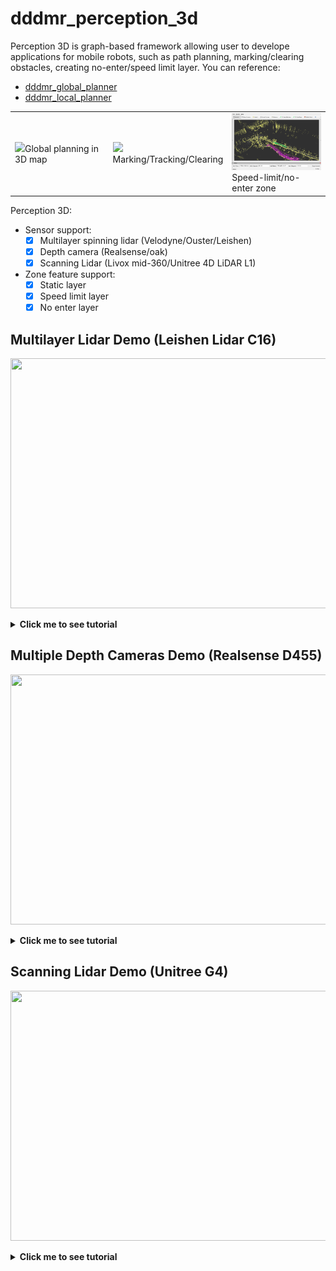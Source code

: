 # dddmr_perception_3d
Perception 3D is graph-based framework allowing user to develope applications for mobile robots, such as path planning, marking/clearing obstacles, creating no-enter/speed limit layer.
You can reference:
- [dddmr_global_planner](https://github.com/dddmobilerobot/dddmr_global_planner)
- [dddmr_local_planner](https://github.com/dddmobilerobot/dddmr_local_planner)
<table>
  <tr width="100%">
    <td width="33%"><img src="https://github.com/dddmobilerobot/dddmr_documentation_materials/blob/main/perception_3d/perception_3d_global_plan.gif"/>Global planning in 3D map</td>
    <td width="33%"><img src="https://github.com/dddmobilerobot/dddmr_documentation_materials/blob/main/perception_3d/marking_tracking_clearing.gif"/>Marking/Tracking/Clearing</td>
    <td width="33%"><img src="https://github.com/dddmobilerobot/dddmr_documentation_materials/blob/main/perception_3d/speed_limit_zone.png"/>Speed-limit/no-enter zone</td>
  </tr>
</table> 

Perception 3D:
- Sensor support:
  - [x] Multilayer spinning lidar (Velodyne/Ouster/Leishen)
  - [x] Depth camera (Realsense/oak)
  - [x] Scanning Lidar (Livox mid-360/Unitree 4D LiDAR L1)
- Zone feature support:
  - [x] Static layer
  - [x] Speed limit layer
  - [x] No enter layer

## Multilayer Lidar Demo (Leishen Lidar C16)

<p align='center'>
    <img src="https://github.com/dddmobilerobot/dddmr_documentation_materials/blob/main/perception_3d/multilayer_lidar_demo.gif" width="640" height="400"/>
</p>

<details><summary> <b>Click me to see tutorial</b> </summary>
  
### 1. Create docker image
The package runs in the docker, so we need to build the image first. We support both x64 (tested in intel NUC) and arm64 (tested in nvidia jetson jpack5.1.3/6).
```
cd ~
git clone https://github.com/dddmobilerobot/dddmr_navigation.git
cd ~/dddmr_navigation && git submodule init && git submodule update
cd ~/dddmr_navigation/dddmr_docker/docker_file && ./build.bash
```
### 2. Download essential files
ROS2 bag that contains multilayer lidar from Leishen C16 will be download to run the demo.
```
cd ~/dddmr_navigation/src/dddmr_perception_3d && ./download_files.bash
```
### 3. Run demo
#### Create a docker container
> [!NOTE]
> The following command will create an interactive docker container using the image we built. We will launch the demo manually in the container.
```
cd ~/dddmr_navigation/dddmr_docker && ./run_demo.bash
```
##### Launch everything in the container
The bag file will be auto-played after 3 seconds when launching.
```
cd ~/dddmr_navigation && source /opt/ros/humble/setup.bash && colcon build --symlink-install --cmake-args -DCMAKE_BUILD_TYPE=Release
source install/setup.bash
ros2 launch perception_3d multilayer_spinning_lidar_3d_ros_launch.py
```
</details>

## Multiple Depth Cameras Demo (Realsense D455)

<p align='center'>
    <img src="https://github.com/dddmobilerobot/dddmr_documentation_materials/blob/main/perception_3d/multi_depth_camera_demo.gif" width="640" height="400"/>
</p>

<details><summary> <b>Click me to see tutorial</b> </summary>
  
### 1. Create docker image
The package runs in the docker, so we need to build the image first. We support both x64 (tested in intel NUC) and arm64 (tested in nvidia jetson jpack5.1.3/6).
```
cd ~
git clone https://github.com/dddmobilerobot/dddmr_navigation.git
cd ~/dddmr_navigation && git submodule init && git submodule update
cd ~/dddmr_navigation/dddmr_docker/docker_file && ./build.bash
```
### 2. Download essential files
ROS2 bag that contains depth images from two cameras will be download to run the demo.
```
cd ~/dddmr_navigation/src/dddmr_perception_3d && ./download_files.bash
```
### 3. Run demo
#### Create a docker container
> [!NOTE]
> The following command will create an interactive docker container using the image we built. We will launch the demo manually in the container.
```
cd ~/dddmr_navigation/dddmr_docker && ./run_demo.bash
```
##### Launch everything in the container
The bag file will be auto-played after 3 seconds when launching.
```
cd ~/dddmr_navigation && source /opt/ros/humble/setup.bash && colcon build --symlink-install --cmake-args -DCMAKE_BUILD_TYPE=Release
source install/setup.bash
ros2 launch perception_3d multi_depth_camera_3d_ros_launch.py
```
</details>

## Scanning Lidar Demo (Unitree G4)

<p align='center'>
    <img src="https://github.com/dddmobilerobot/dddmr_documentation_materials/blob/main/perception_3d/scanning_lidar_demo.gif" width="640" height="400"/>
</p>

<details><summary> <b>Click me to see tutorial</b> </summary>
  
### 1. Create docker image
The package runs in the docker, so we need to build the image first. We support both x64 (tested in intel NUC) and arm64 (tested in nvidia jetson jpack5.1.3/6).
```
cd ~
git clone https://github.com/dddmobilerobot/dddmr_navigation.git
cd ~/dddmr_navigation && git submodule init && git submodule update
cd ~/dddmr_navigation/dddmr_docker/docker_file && ./build.bash
```
### 2. Download essential files
ROS2 bag that contains depth images from two cameras will be download to run the demo.
```
cd ~/dddmr_navigation/src/dddmr_perception_3d && ./download_files.bash
```
### 3. Run demo
#### Create a docker container
> [!NOTE]
> The following command will create an interactive docker container using the image we built. We will launch the demo manually in the container.
```
cd ~/dddmr_navigation/dddmr_docker && ./run_demo.bash
```
##### Launch everything in the container
The bag file will be auto-played after 3 seconds when launching.
```
cd ~/dddmr_navigation && source /opt/ros/humble/setup.bash && colcon build --symlink-install --cmake-args -DCMAKE_BUILD_TYPE=Release
source install/setup.bash
ros2 launch perception_3d scanning_lidar_3d_ros_launch.py
```
</details>